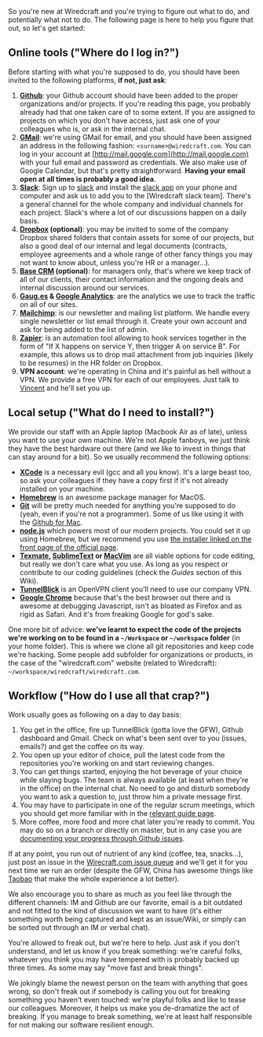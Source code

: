 So you're new at Wiredcraft and you're trying to figure out what to do, and potentially what not to do. The following page is here to help you figure that out, so let's get started:

## Online tools ("Where do I log in?")

Before starting with what you're supposed to do, you should have been invited to the following platforms, **if not, just ask**:

1. **[Github](http://github.com/Wiredcraft)**: your Github account should have been added to the proper organizations and/or projects. If you're reading this page, you probably already had that one taken care of to some extent. If you are assigned to projects on which you don't have access, just ask one of your colleagues who is, or ask in the internal chat.
1. **[GMail](http://mail.google.com)**: we're using GMail for email, and you should have been assigned an address in the following fashion: `<surname>@wiredcraft.com`. You can log in your account at [http://mail.google.com](http://mail.google.com) with your full email and password as credentials. We also make use of Google Calendar, but that's pretty straightforward. **Having your email open at all times is probably a good idea**.
1. **[Slack](https://slack.com/)**: Sign up to [slack](https://slack.com/) and install the [slack app](https://slack.com/apps) on your phone and computer and ask us to add you to the [Wiredcraft slack team]. There's a general channel for the whole company and individual channels for each project. Slack's where a lot of our discussions happen on a daily basis. 
1. **[Dropbox](http://dropbox.com) (optional)**: you may be invited to some of the company Dropbox shared folders that contain assets for some of our projects, but also a good deal of our internal and legal documents (contracts, employee agreements and a whole range of other fancy things you may not want to know about, unless you're HR or a manager...).
1. **[Base CRM](https://app.futuresimple.com/crm) (optional)**: for managers only, that's where we keep track of all of our clients, their contact information and the ongoing deals and internal discussion around our services.
1. **[Gaug.es](http://gaug.es) & [Google Analytics](http://google.com/analytics/)**: are the analytics we use to track the traffic on all of our sites.
1. **[Mailchimp](http://mailchimp.com)**: is our newsletter and mailing list platform. We handle every single newsletter or list email through it. Create your own account and ask for being added to the list of admin.
1. **[Zapier](http://zapier.com)**: is an automation tool allowing to hook services together in the form of "If X happens on service Y, then trigger A on service B". For example, this allows us to drop mail attachment from job inquiries (likely to be resumes) in the HR folder on Dropbox.
1. **VPN account**: we're operating in China and it's painful as hell without a VPN. We provide a free VPN for each of our employees. Just talk to [Vincent](http://github.com/zbal) and he'll set you up.

## Local setup ("What do I need to install?")

We provide our staff with an Apple laptop (Macbook Air as of late), unless you want to use your own machine. We're not Apple fanboys, we just think they have the best hardware out there (and we like to invest in things that can stay around for a bit). So we usually recommend the following options:

* **[XCode](https://developer.apple.com/xcode/)** is a necessary evil (gcc and all you know). It's a large beast too, so ask your colleagues if they have a copy first if it's not already installed on your machine.
* **[Homebrew](http://mxcl.github.com/homebrew/)** is an awesome package manager for MacOS.
* **[Git](https://help.github.com/articles/set-up-git)** will be pretty much needed for anything you're supposed to do (yeah, even if you're not a programmer). Some of us like using it with the [Github for Mac](http://mac.github.com/).
* **[node.js](http://nodejs.org/)** which powers most of our modern projects. You could set it up using Homebrew, but we recommend you use [the installer linked on the front page of the official page](http://nodejs.org/).
* **[Texmate](http://macromates.com/), [SublimeText](http://www.sublimetext.com/) or [MacVim](http://code.google.com/p/macvim/)** are all viable options for code editing, but really we don't care what you use. As long as you respect or contribute to our coding guidelines (check the *Guides* section of this Wiki).
* **[TunnelBlick](http://code.google.com/p/tunnelblick/)** is an OpenVPN client you'll need to use our company VPN.
* **[Google Chrome](https://www.google.com/intl/en/chrome/browser/)** because that's the best browser out there and is awesome at debugging Javascript, isn't as bloated as Firefox and as rigid as Safari. And it's from freaking Google for god's sake.

One more bit of advice: **we've learnt to expect the code of the projects we're working on to be found in a `~/Workspace` or `~/workspace` folder** (in your home folder). This is where we clone all git repositories and keep code we're hacking. Some people add subfolder for organizations or products, in the case of the "wiredcraft.com" website (related to Wiredcraft): `~/workspace/wiredcraft/wiredcraft.com`.

## Workflow ("How do I use all that crap?")

Work usually goes as following on a day to day basis:

1. You get in the office, fire up TunnelBlick (gotta love the GFW), Github dashboard and Gmail. Check on what's been sent over to you (issues, emails?) and get the coffee on its way.
1. You open up your editor of choice, pull the latest code from the repositories you're working on and start reviewing changes.
1. You can get things started, enjoying the hot beverage of your choice while slaying bugs. The team is always available (at least when they're in the office) on the internal chat. No need to go and disturb somebody you want to ask a question to, just throw him a private message first.
1. You may have to participate in one of the regular scrum meetings, which you should get more familiar with in the [relevant guide page](https://github.com/Wiredcraft/wiredcraft.com/wiki/Our-development-process).
1. More coffee, more food and more chat later you're ready to commit. You may do so on a branch or directly on master, but in any case you are [documenting your progress through Github issues](https://github.com/Wiredcraft/wiredcraft.com/wiki/Writing-issues-and-comments).

If at any point, you run out of nutrient of any kind (coffee, tea, snacks...), just post an issue in the [Wirecraft.com issue queue](https://github.com/Wiredcraft/wiredcraft.com/issues) and we'll get it for you next time we run an order (despite the GFW, China has awesome things like [Taobao](http://taobao.com) that make the whole experience a lot better).

We also encourage you to share as much as you feel like through the different channels: IM and Github are our favorite, email is a bit outdated and not fitted to the kind of discussion we want to have (it's either something worth being captured and kept as an issue/Wiki, or simply can be sorted out through an IM or verbal chat).

You're allowed to freak out, but we're here to help. Just ask if you don't understand, and let us know if you break something: we're careful folks, whatever you think you may have tempered with is probably backed up three times. As some may say "move fast and break things".

We jokingly blame the newest person on the team with anything that goes wrong, so don't freak out if somebody is calling you out for breaking something you haven't even touched: we're playful folks and like to tease our colleagues. Moreover, it helps us make you de-dramatize the act of breaking. If you manage to break something, we're at least half responsible for not making our software resilient enough.
